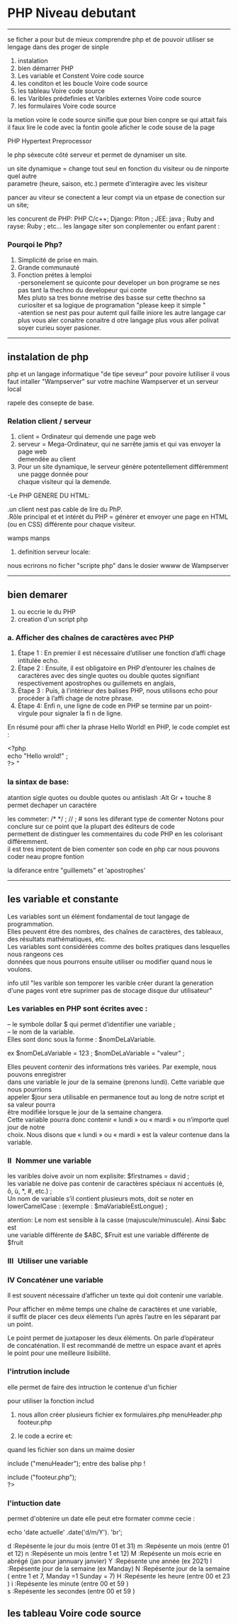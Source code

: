 # PHP Niveau debutant
***
se ficher a pour but de mieux comprendre php et de pouvoir utiliser se lengage dans des proger de sinple
1. instalation
2. bien démarrer PHP
3. Les variable et Constent Voire code source
4. les conditon et les boucle Voire code source
5. les tableau Voire code source
6. les Varibles prédefinies et Varibles externes Voire code source
7. les formulaires Voire code source

la metion voire le code source sinifie que pour bien conpre se qui attait fais <br>
il faux lire le code avec la fontin goole aficher le code souse de la page

PHP Hypertext Preprocessor

le php séxecute côté serveur et permet de dynamiser un site.

un site dynamique = change tout seul en fonction du visiteur ou de ninporte quel autre <br>
parametre (heure, saison, etc.) permete d'interagire avec les visiteur

pancer au viteur se conectent a leur compt via un etpase de conection sur un site; <br>

les concurent de PHP: PHP C/c++; Django: Piton ; JEE: java ; Ruby and rayse: Ruby ; etc...
les langage siter son conplementer ou enfant parent :

### Pourqoi le Php?
1. Simplicité de prise en main.
2. Grande communauté
3. Fonction prétes à lemploi <br>
-personelement se quiconte pour developer un bon programe se nes pas tant la thechno du developeur qui conte <br>
Mes pluto sa tres bonne metrise des basse sur cette thechno sa curiositer et sa logique de programation "please keep it simple "<br>
-atention se nest pas pour  autemt quil faille iniore les autre langage car plus vous aler conaitre conaitre d otre langage plus vous aller
polivat soyer curieu soyer pasioner. <br>

***
## instalation de php
php et un langage informatique "de tipe seveur" pour povoire lutiliser il vous faut intaller
"Wampserver" sur votre machine Wampserver et un serveur local

rapele des consepte de base.

### Relation client / serveur

1. client = Ordinateur qui demende une page web
2. serveur = Mega-Ordinateur, qui ne sarrête jamis et qui vas envoyer la page web <br>
demendée au client
3. Pour un site dynamique, le serveur génère potentellement différemment une pagge donnée pour <br>
chaque visiteur qui la demende.

-Le PHP GENERE DU HTML:

.un client  nest pas cable de lire du PhP. <br>
.Rôle principal et et intérét du PHP = génèrer et envoyer une page en HTML (ou en CSS) différente pour chaque visiteur.

wamps manps
1. definition serveur locale:

nous ecrirons no ficher "scripte php" dans le dosier wwww de Wampserver

***
## bien demarer
1. ou eccrie le du PHP
2. creation  d'un script php

### a. Afficher des chaînes de caractères avec PHP
1. Étape 1 : En premier  il est nécessaire d’utiliser une fonction
d’affi chage intitulée echo.
2. Étape 2 : Ensuite, il est obligatoire en PHP d’entourer les chaînes
de caractères avec des single quotes ou double quotes signifiant <br>
respectivement apostrophes ou guillemets en anglais,
3. Étape 3 : Puis, à l’intérieur des balises PHP, nous utilisons echo pour
procéder à l’affi chage de notre phrase.
4. Étape 4: Enfi n, une ligne de code en PHP se termine par un point-virgule
pour signaler la fi n de ligne.

En résumé pour affi cher la phrase Hello World! en PHP, le code complet
est :

 \<?php <br>
  echo "Hello wrold!" ;<br>
 ?> " <br>

### la sintax de base:

 atantion sigle quotes ou double quotes ou antislash :Alt Gr + touche 8 <br>
permet dechaper un caractére

les commeter: /* */ ; // ; # sons les diferant type de comenter
Notons pour conclure sur ce point que la plupart des éditeurs de code <br>
permettent de distinguer les commentaires du code PHP en les colorisant différemment.<br>
il est tres impotent de bien comenter son code en php car nous pouvons coder neau propre fontion

la diferance entre "guillemets" et 'apostrophes'

 ***
## les variable et constante

Les variables sont un élément fondamental de tout langage de programmation. <br>
Elles peuvent être des nombres, des chaînes de caractères, des tableaux, des résultats mathématiques, etc.<br>
Les variables sont considérées comme des boîtes pratiques dans lesquelles nous rangeons ces<br>
données que nous pourrons ensuite utiliser ou modifier quand nous le voulons.<br>

info util
"les varible son temporer les varible créer durant la generation d'une pages vont
etre suprimer pas de stocage disque dur utilisateur"

### Les variables en PHP sont écrites avec : <br>
– le symbole dollar $ qui permet d’identifier une variable ;<br>
– le nom de la variable. <br>
Elles sont donc sous la forme : $nomDeLaVariable. <br>

ex  $nomDeLaVariable = 123 ;
    $nomDeLaVariable = "valeur" ;

Elles peuvent contenir des informations très variées. Par exemple, nous pouvons enregistrer <br>
dans une variable le jour de la semaine (prenons lundi). Cette variable que nous pourrions <br>
appeler $jour sera utilisable en permanence tout au long de notre script et sa valeur pourra <br>
être modifiée lorsque le jour de la semaine changera. <br>
Cette variable pourra donc contenir « lundi » ou « mardi » ou n’importe quel jour de notre <br>
choix. Nous disons que « lundi » ou « mardi » est la valeur contenue dans la variable. <br>

### II  Nommer une variable

les varibles doive avoir un nom explisite: $firstnames = david ; <br>
les variable ne doive pas contenir de  caractères spéciaux ni accentués (é, ô, ù, *, #, etc.) ;<br>
Un nom de variable s’il contient plusieurs mots, doit se noter en lowerCamelCase : (exemple : $maVariableEstLongue) ;<br>

atention: Le nom est sensible à la casse (majuscule/minuscule). Ainsi $abc est <br>
une variable différente de $ABC, $Fruit est une variable différente de <br>
$fruit

### III  Utiliser une variable


### IV Concaténer une variable

Il est souvent nécessaire d’afficher un texte qui doit contenir une variable.<br>

Pour afficher en même temps une chaîne de caractères et une variable,<br>
il suffit de placer ces deux éléments l’un après l’autre en les séparant par <br>
un point.<br>

Le point permet de juxtaposer les deux éléments. On parle d’opérateur <br>
de concaténation. Il est recommandé de mettre un espace avant et après <br>
le point pour une meilleure lisibilité.

### l'intrution include

elle permet de faire des intruction le contenue d'un fichier <br>

pour utiliser la fonction includ

1. nous allon créer plusieurs fichier ex formulaires.php menuHeader.php footeur.php

2. le code a ecrire et: <br>

quand les fichier son dans un maime dosier

include ("menuHeader");  entre des balise php !

<?php <br>
  include ("footeur.php");<br>
?><br>

### l'intuction date

permet d'obtenire un date elle peut etre formater comme cecie :

echo 'date actuelle' .date('d/m/Y'). 'br';

d :Repésente le jour du mois (entre 01 et 31)
m :Repésente un mois (entre 01 et 12)
n :Repésente un mois (entre 1 et 12)
M :Repésente un mois ecrie en abrégé (jan pour jannuary janvier)
Y :Repésente une année (ex 2021)
l :Repésente jour de la semaine (ex Manday)
N :Repésente jour de la semaine ( entre 1 et 7, Manday =1 Sunday = 7)
H :Repésente les heure (entre 00 et 23 )
i :Repésente les minute (entre 00 et 59 )  
s :Repésente les secondes (entre 00 et 59 )

## les tableau Voire code source
